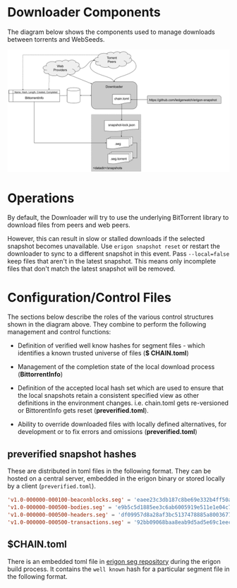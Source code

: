 # Downloader Components

The diagram below shows the components used to manage downloads between torrents and WebSeeds.

![components](components.png)

# Operations

By default, the Downloader will try to use the underlying BitTorrent library to download files from peers and web peers.

However, this can result in slow or stalled downloads if the selected snapshot becomes unavailable. Use
`erigon snapshot reset` or restart the downloader to sync to a different snapshot in this event. Pass `--local=false`
keep files that aren't in the latest snapshot. This means only incomplete files that don't match the latest snapshot
will be removed.

# Configuration/Control Files

The sections below describe the roles of the various control structures shown in the diagram above.  They combine to perform the following management and control functions:

* Definition of verified well know hashes for segment files - which identifies a known trusted universe of files (**$
  CHAIN.toml**)

* Management of the completion state of the local download process (**BittorrentInfo**)

* Definition of the accepted local hash set which are used to ensure that the local snapshots retain a consistent
  specified view as other definitions in the environment changes. i.e. chain.toml gets re-versioned or BittorentInfo
  gets reset (**preverified.toml**).

* Ability to override downloaded files with locally defined alternatives, for development or to fix errors and
  omissions (**preverified.toml**)

## preverified snapshot hashes

These are distributed in toml files in the following format. They can be hosted on a central server, embedded in the
erigon binary or stored locally by a client (`preverified.toml`).

```toml
'v1.0-000000-000100-beaconblocks.seg' = 'eaee23c3db187c8be69e332b4ff50aa73380d0ef'
'v1.0-000000-000500-bodies.seg' = 'e9b5c5d1885ee3c6ab6005919e511e1e04c7e34e'
'v1.0-000000-000500-headers.seg' = 'df09957d8a28af3bc5137478885a8003677ca878'
'v1.0-000000-000500-transactions.seg' = '92bb09068baa8eab9d5ad5e69c1eecd404a82258'
```

## $CHAIN.toml

There is an embedded toml file in [erigon seg repository](https://github.com/erigontech/erigon-snapshot) during the
erigon build process. It contains
the `well known` hash for a particular segment file in the following format. 

